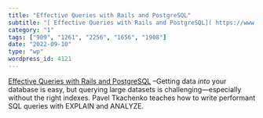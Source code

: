```yaml
---
title: "Effective Queries with Rails and PostgreSQL"
subtitle: "[ Effective Queries with Rails and PostgreSQL]( https://www.honeybadger.io/blog/rails-postgresql-que..."
category: "1"
tags: ["909", "1261", "2256", "1656", "1908"]
date: "2022-09-10"
type: "wp"
wordpress_id: 4121
---
```

[ Effective Queries with Rails and PostgreSQL]( https://www.honeybadger.io/blog/rails-postgresql-queries/) –Getting data *into* your database is easy, but querying large datasets is challenging—especially without the right indexes. Pavel Tkachenko teaches how to write performant SQL queries with EXPLAIN and ANALYZE.
